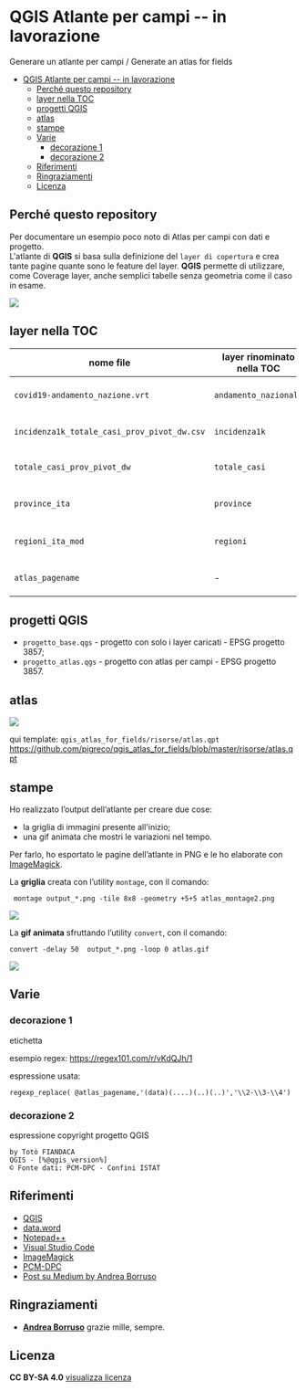 # QGIS Atlante per campi -- in lavorazione

Generare un atlante per campi / Generate an atlas for fields

<!-- TOC -->

- [QGIS Atlante per campi -- in lavorazione](#qgis-atlante-per-campi----in-lavorazione)
  - [Perché questo repository](#perch%c3%a9-questo-repository)
  - [layer nella TOC](#layer-nella-toc)
  - [progetti QGIS](#progetti-qgis)
  - [atlas](#atlas)
  - [stampe](#stampe)
  - [Varie](#varie)
    - [decorazione 1](#decorazione-1)
    - [decorazione 2](#decorazione-2)
  - [Riferimenti](#riferimenti)
  - [Ringraziamenti](#ringraziamenti)
  - [Licenza](#licenza)

<!-- /TOC -->

## Perché questo repository

Per documentare un esempio poco noto di Atlas per campi con dati e progetto. <br>L'atlante di **QGIS** si basa sulla definizione del `layer di copertura` e crea tante pagine quante sono le feature del layer. **QGIS** permette di utilizzare, come Coverage layer, anche semplici tabelle senza geometria come il caso in esame.


![](./imgs/img_01.png)

## layer nella TOC

nome file | layer rinominato nella TOC | usato per
----------|----------------------------|----------
`covid19-andamento_nazione.vrt` | `andamento_nazionale`| alimentare il grafico nell'Atlas
`incidenza1k_totale_casi_prov_pivot_dw.csv` | `incidenza1k`| mettere in JOIN con `province`
`totale_casi_prov_pivot_dw`|`totale_casi`| mettere in JOIN con `province`
`province_ita` | `province`| visualizzare i vettore tematizzati
`regioni_ita_mod` | `regioni`| visualizzare i confini regionali
`atlas_pagename`|-|alimentare il `Layer di Copertura`


## progetti QGIS

- `progetto_base.qgs` - progetto con solo i layer caricati - EPSG progetto 3857;
- `progetto_atlas.qgs` - progetto con atlas per campi - EPSG progetto 3857.


## atlas

![](imgs/atlas_01.png)

qui template: `qgis_atlas_for_fields/risorse/atlas.qpt` <https://github.com/pigreco/qgis_atlas_for_fields/blob/master/risorse/atlas.qpt>

## stampe

Ho realizzato l’output dell’atlante per creare due cose:

- la griglia di immagini presente all'inizio;
- una gif animata che mostri le variazioni nel tempo.


Per farlo, ho esportato le pagine dell’atlante in PNG e le ho elaborate con [ImageMagick](https://imagemagick.org/).

La **griglia** creata con l’utility `montage`, con il comando:

```
 montage output_*.png -tile 8x8 -geometry +5+5 atlas_montage2.png
```

![](stampe/atlas_montage.png)

La **gif animata** sfruttando l’utility `convert`, con il comando:

```
convert -delay 50  output_*.png -loop 0 atlas.gif
```

![](stampe/atlas.gif)

## Varie

### decorazione 1

etichetta

esempio regex: https://regex101.com/r/vKdQJh/1

espressione usata:

```
regexp_replace( @atlas_pagename,'(data)(....)(..)(..)','\\2-\\3-\\4')
```

### decorazione 2

espressione copyright progetto QGIS

```
by Totò FIANDACA
QGIS - [%@qgis_version%]
© Fonte dati: PCM-DPC - Confini ISTAT
```

## Riferimenti

- [QGIS](https://qgis.org/it/site/)
- [data.word](https://data.world/)
- [Notepad++](https://notepad-plus-plus.org/downloads/)
- [Visual Studio Code](https://code.visualstudio.com/)
- [ImageMagick](https://imagemagick.org/)
- [PCM-DPC](https://github.com/pcm-dpc/COVID-19)
- [Post su Medium by Andrea Borruso](https://medium.com/tantotanto/qgis-generare-un-atlante-basato-su-campi-4eeff34b3900)

## Ringraziamenti

- [**Andrea Borruso**](https://twitter.com/aborruso) grazie mille, sempre.

## Licenza

**CC BY-SA 4.0** [visualizza licenza](https://creativecommons.org/licenses/by-sa/4.0/deed.it)

